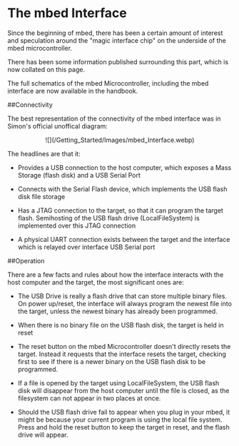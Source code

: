 # The mbed Interface

Since the beginning of mbed, there has been a certain amount of interest and speculation around the "magic interface chip" on the underside of the mbed microcontroller.

There has been some information published surrounding this part, which is now collated on this page.

The full schematics of the mbed Microcontroller, including the mbed interface are now available in the handbook.

##Connectivity

The best representation of the connectivity of the mbed interface was in Simon's official unoffical diagram:

<span style="text-align:center; display:block;">
![](/Getting_Started/Images/mbed_Interface.webp)
</span>

The headlines are that it:

- Provides a USB connection to the host computer, which exposes a Mass Storage (flash disk) and a USB Serial Port

- Connects with the Serial Flash device, which implements the USB flash disk file storage

- Has a JTAG connection to the target, so that it can program the target flash. Semihosting of the USB flash drive (LocalFileSystem) is implemented over this JTAG connection

- A physical UART connection exists between the target and the interface which is relayed over interface USB Serial port

##Operation

There are a few facts and rules about how the interface interacts with the host computer and the target, the most significant ones are:

- The USB Drive is really a flash drive that can store multiple binary files. On power up/reset, the interface will always program the newest file into the target, unless the newest binary has already been programmed.

- When there is no binary file on the USB flash disk, the target is held in reset

- The reset button on the mbed Microcontroller doesn't directly resets the target. Instead it requests that the interface resets the target, checking first to see if there is a newer binary on the USB flash disk to be programmed.

- If a file is opened by the target using LocalFileSystem, the USB flash disk will disappear from the host computer until the file is closed, as the filesystem can not appear in two places at once. 

- Should the USB flash drive fail to appear when you plug in your mbed, it might be because your current program is using the local file system. Press and hold the reset button to keep the target in reset, and the flash drive will appear.


